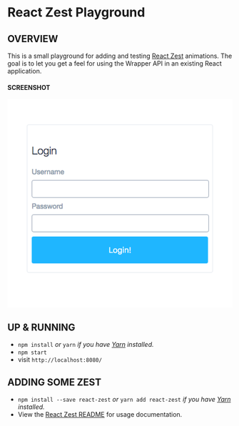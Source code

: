 # React Zest Playground

## OVERVIEW

This is a small playground for adding and testing [React Zest](https://www.npmjs.com/package/react-zest) animations. The goal is to let you get a feel for using the Wrapper API in an existing React application.

#### SCREENSHOT
![screenshot](./login-form.png)

## UP & RUNNING

- `npm install` _or_ `yarn` _if you have [Yarn](https://www.npmjs.com/package/@whitecolor/yarn) installed._
- `npm start`
- visit `http://localhost:8080/`

## ADDING SOME ZEST

- `npm install --save react-zest` _or_ `yarn add react-zest` _if you have [Yarn](https://www.npmjs.com/package/@whitecolor/yarn) installed._
- View the [React Zest README](https://github.com/TheCognizantFoundry/react-zest/#example-usage) for usage documentation.
